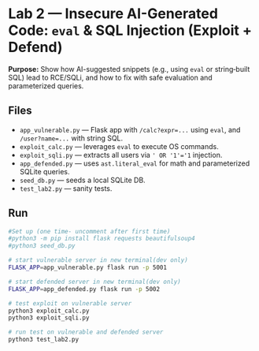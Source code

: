 # Lab 2 — Insecure AI-Generated Code: `eval` & SQL Injection (Exploit + Defend)

**Purpose:** Show how AI-suggested snippets (e.g., using `eval` or string‑built SQL) lead to RCE/SQLi,
and how to fix with safe evaluation and parameterized queries.

## Files
- `app_vulnerable.py` — Flask app with `/calc?expr=...` using `eval`, and `/user?name=...` with string SQL.
- `exploit_calc.py` — leverages `eval` to execute OS commands.
- `exploit_sqli.py` — extracts all users via `' OR '1'='1` injection.
- `app_defended.py` — uses `ast.literal_eval` for math and parameterized SQLite queries.
- `seed_db.py` — seeds a local SQLite DB.
- `test_lab2.py` — sanity tests.

## Run
```bash
#Set up (one time- uncomment after first time)
#python3 -m pip install flask requests beautifulsoup4
#python3 seed_db.py

# start vulnerable server in new terminal(dev only)
FLASK_APP=app_vulnerable.py flask run -p 5001

# start defended server in new terminal(dev only)
FLASK_APP=app_defended.py flask run -p 5002

# test exploit on vulnerable server
python3 exploit_calc.py
python3 exploit_sqli.py

# run test on vulnerable and defended server
python3 test_lab2.py
```
